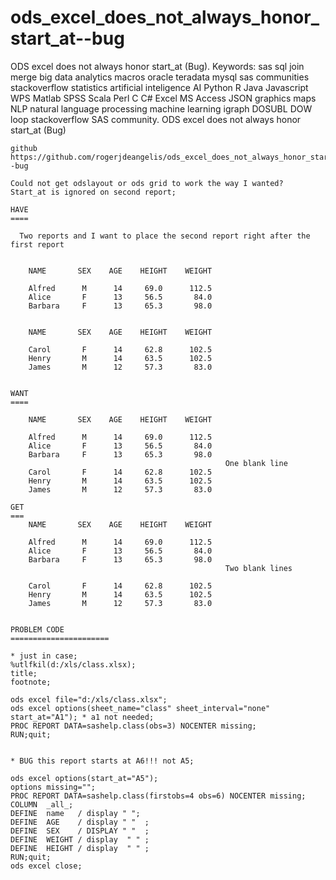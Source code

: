 # ods_excel_does_not_always_honor_start_at--bug
ODS excel does not always honor start_at (Bug).  Keywords: sas sql join merge big data analytics macros oracle teradata mysql sas communities stackoverflow statistics artificial inteligence AI Python R Java Javascript WPS Matlab SPSS Scala Perl C C# Excel MS Access JSON graphics maps NLP natural language processing machine learning igraph DOSUBL DOW loop stackoverflow SAS community.
    ODS excel does not always honor start_at (Bug)

    github
    https://github.com/rogerjdeangelis/ods_excel_does_not_always_honor_start_at--bug

    Could not get odslayout or ods grid to work the way I wanted?
    Start_at is ignored on second report;

    HAVE
    ====

      Two reports and I want to place the second report right after the first report


        NAME       SEX    AGE    HEIGHT    WEIGHT

        Alfred      M      14     69.0      112.5
        Alice       F      13     56.5       84.0
        Barbara     F      13     65.3       98.0


        NAME       SEX    AGE    HEIGHT    WEIGHT

        Carol       F      14     62.8      102.5
        Henry       M      14     63.5      102.5
        James       M      12     57.3       83.0


    WANT
    ====

        NAME       SEX    AGE    HEIGHT    WEIGHT

        Alfred      M      14     69.0      112.5
        Alice       F      13     56.5       84.0
        Barbara     F      13     65.3       98.0
                                                    One blank line
        Carol       F      14     62.8      102.5
        Henry       M      14     63.5      102.5
        James       M      12     57.3       83.0

    GET
    ===
        NAME       SEX    AGE    HEIGHT    WEIGHT

        Alfred      M      14     69.0      112.5
        Alice       F      13     56.5       84.0
        Barbara     F      13     65.3       98.0
                                                    Two blank lines

        Carol       F      14     62.8      102.5
        Henry       M      14     63.5      102.5
        James       M      12     57.3       83.0


    PROBLEM CODE
    ======================

    * just in case;
    %utlfkil(d:/xls/class.xlsx);
    title;
    footnote;

    ods excel file="d:/xls/class.xlsx";
    ods excel options(sheet_name="class" sheet_interval="none" start_at="A1"); * a1 not needed;
    PROC REPORT DATA=sashelp.class(obs=3) NOCENTER missing;
    RUN;quit;


    * BUG this report starts at A6!!! not A5;

    ods excel options(start_at="A5");
    options missing="";
    PROC REPORT DATA=sashelp.class(firstobs=4 obs=6) NOCENTER missing;
    COLUMN  _all_;
    DEFINE  name   / display " ";
    DEFINE  AGE    / display " "  ;
    DEFINE  SEX    / DISPLAY " "  ;
    DEFINE  WEIGHT / display  " " ;
    DEFINE  HEIGHT / display  " " ;
    RUN;quit;
    ods excel close;


